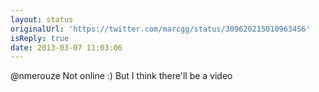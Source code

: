 ```yaml
---
layout: status
originalUrl: 'https://twitter.com/marcgg/status/309620215010963456'
isReply: true
date: 2013-03-07 11:03:06
---
```


@nmerouze Not online :) But I think there'll be a video
